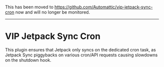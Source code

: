 This has been moved to https://github.com/Automattic/vip-jetpack-sync-cron now and will no longer be monitored.

---

# VIP Jetpack Sync Cron
This plugin ensures that Jetpack only syncs on the dedicated cron task, as Jetpack Sync piggybacks on various cron/API requests causing slowdowns on the shutdown hook.
